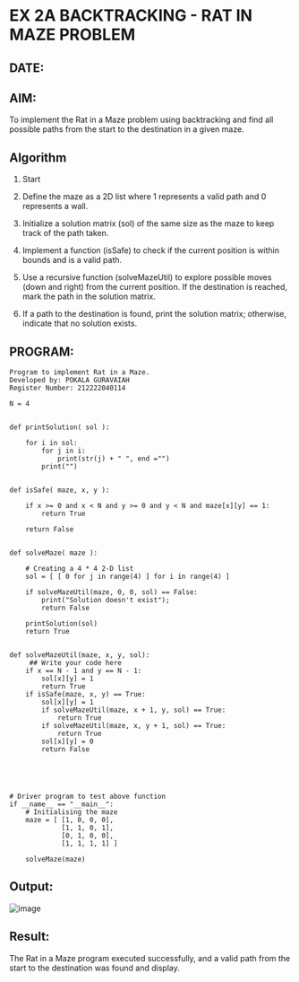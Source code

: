 # EX 2A BACKTRACKING - RAT IN MAZE PROBLEM
## DATE:
## AIM:
To implement the Rat in a Maze problem using backtracking and find all possible paths from the start to the destination in a given maze.


## Algorithm
1. Start

2. Define the maze as a 2D list where 1 represents a valid path and 0 represents a wall.

3. Initialize a solution matrix (sol) of the same size as the maze to keep track of the path taken.

4. Implement a function (isSafe) to check if the current position is within bounds and is a valid path.

5. Use a recursive function (solveMazeUtil) to explore possible moves (down and right) from the current position. If the destination is reached, mark the path in the solution matrix.

6. If a path to the destination is found, print the solution matrix; otherwise, indicate that no solution exists.

## PROGRAM:
~~~
Program to implement Rat in a Maze.
Developed by: POKALA GURAVAIAH
Register Number: 212222040114

N = 4
 

def printSolution( sol ):
     
    for i in sol:
        for j in i:
            print(str(j) + " ", end ="")
        print("")
 

def isSafe( maze, x, y ):
     
    if x >= 0 and x < N and y >= 0 and y < N and maze[x][y] == 1:
        return True
     
    return False
 

def solveMaze( maze ):
     
    # Creating a 4 * 4 2-D list
    sol = [ [ 0 for j in range(4) ] for i in range(4) ]
     
    if solveMazeUtil(maze, 0, 0, sol) == False:
        print("Solution doesn't exist");
        return False
     
    printSolution(sol)
    return True
     

def solveMazeUtil(maze, x, y, sol):
     ## Write your code here
    if x == N - 1 and y == N - 1:
        sol[x][y] = 1
        return True
    if isSafe(maze, x, y) == True:
        sol[x][y] = 1
        if solveMazeUtil(maze, x + 1, y, sol) == True:
            return True
        if solveMazeUtil(maze, x, y + 1, sol) == True:
            return True
        sol[x][y] = 0
        return False
    




# Driver program to test above function
if __name__ == "__main__":
    # Initialising the maze
    maze = [ [1, 0, 0, 0],
             [1, 1, 0, 1],
             [0, 1, 0, 0],
             [1, 1, 1, 1] ]
              
    solveMaze(maze)
~~~
## Output:
![image](https://github.com/user-attachments/assets/9e500fc6-264d-4e57-94ca-689e3863c78e)

## Result:
The Rat in a Maze program executed successfully, and a valid path from the start to the destination was found and display.
